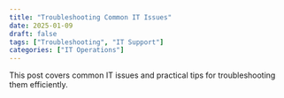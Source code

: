 ```yaml
---
title: "Troubleshooting Common IT Issues"
date: 2025-01-09
draft: false
tags: ["Troubleshooting", "IT Support"]
categories: ["IT Operations"]
---
```


This post covers common IT issues and practical tips for troubleshooting them efficiently.